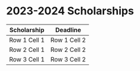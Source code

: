 # 2023-2024 Scholarships

| Scholarship | Deadline | 
| --------------- | --------------- | 
| Row 1 Cell 1    | Row 1 Cell 2    | 
| Row 2 Cell 1    | Row 2 Cell 2    | 
| Row 3 Cell 1    | Row 3 Cell 2    | 
